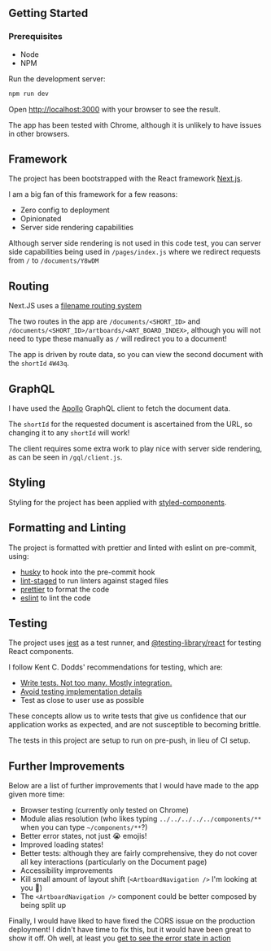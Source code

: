 ## Getting Started
### Prerequisites
- Node
- NPM

Run the development server:

```bash
npm run dev
```

Open [http://localhost:3000](http://localhost:3000) with your browser to see the result.

The app has been tested with Chrome, although it is unlikely to have issues in other browsers.
## Framework

The project has been bootstrapped with the React framework [Next.js](https://nextjs.org/).

I am a big fan of this framework for a few reasons:
- Zero config to deployment
- Opinionated
- Server side rendering capabilities

Although server side rendering is not used in this code test, you can server side capabilities being used in `/pages/index.js` where we redirect requests from `/` to `/documents/Y8wDM` 
## Routing
Next.JS uses a [filename routing system](https://nextjs.org/docs/routing/introduction)

The two routes in the app are `/documents/<SHORT_ID>` and `/documents/<SHORT_ID>/artboards/<ART_BOARD_INDEX>`, although you will not need to type these manually as `/` will redirect you to a document!

The app is driven by route data, so you can view the second document with the `shortId` `4W43q`.
## GraphQL
I have used the [Apollo](https://www.apollographql.com/) GraphQL client to fetch the document data.

The `shortId` for the requested document is ascertained from the URL, so changing it to any `shortId` will work!

The client requires some extra work to play nice with server side rendering, as can be seen in `/gql/client.js`.
## Styling
Styling for the project has been applied with [styled-components](https://styled-components.com/).
## Formatting and Linting

The project is formatted with prettier and linted with eslint on pre-commit, using:
- [husky](https://github.com/typicode/husky#readme) to hook into the pre-commit hook
- [lint-staged](https://github.com/okonet/lint-staged) to run linters against staged files
- [prettier](https://github.com/prettier/prettier) to format the code
- [eslint](https://eslint.org/) to lint the code

## Testing
The project uses [jest](https://jestjs.io/) as a test runner, and [@testing-library/react](https://testing-library.com/docs/react-testing-library/intro/) for testing React components.

I follow Kent C. Dodds' recommendations for testing, which are:
- [Write tests. Not too many. Mostly integration.](https://kentcdodds.com/blog/write-tests)
- [Avoid testing implementation details](https://kentcdodds.com/blog/testing-implementation-details)
- Test as close to user use as possible

These concepts allow us to write tests that give us confidence that our application works as expected, and are not susceptible to becoming brittle.

The tests in this project are setup to run on pre-push, in lieu of CI setup.

## Further Improvements
Below are a list of further improvements that I would have made to the app given more time:
- Browser testing (currently only tested on Chrome)
- Module alias resolution (who likes typing `../../../../../components/**` when you can type `~/components/**`?)
- Better error states, not just 😭 emojis!
- Improved loading states!
- Better tests: although they are fairly comprehensive, they do not cover all key interactions (particularly on the Document page) 
- Accessibility improvements
- Kill small amount of layout shift (`<ArtboardNavigation />` I'm looking at you 👀)
- The `<ArtboardNavigation />` component could be better composed by being split up

Finally, I would have liked to have fixed the CORS issue on the production deployment! I didn't have time to fix this, but it would have been great to show it off. Oh well, at least you [get to see the error state in action](https://sketch-frontend-code-test.vercel.app/)
